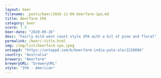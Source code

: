 ```yaml
---
layout: beer
filename: _posts/beer/2016-11-09-beerfarm-ipa.md
title: Beerfarm IPA
category: beer
score: 7.5
beer-date: "2020-09-26"
desc: "Fairly mild west coast style IPA with a bit of pine and floral"
permalink: /beer/:title.html
img: /img/list/beerfarm-ipa.jpeg
untappd: "https://untappd.com/b/beerfarm-india-pale-ale/2228896"
country: "Australia"
brewery: "Beerfarm"
breweryURL: "breweryURL"
style: "IPA - American"
---
```

